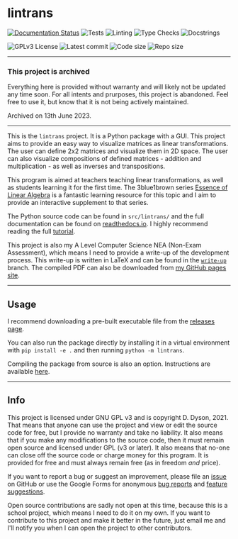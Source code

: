 # lintrans

[![Documentation Status](https://readthedocs.org/projects/lintrans/badge/?version=latest)](https://lintrans.readthedocs.io/en/latest/)
![Tests](https://github.com/DoctorDalek1963/lintrans/actions/workflows/tests.yaml/badge.svg)
![Linting](https://github.com/DoctorDalek1963/lintrans/actions/workflows/linting.yaml/badge.svg)
![Type Checks](https://github.com/DoctorDalek1963/lintrans/actions/workflows/type-checks.yaml/badge.svg)
![Docstrings](https://github.com/DoctorDalek1963/lintrans/actions/workflows/docstrings.yaml/badge.svg)

![GPLv3 License](https://img.shields.io/github/license/DoctorDalek1963/lintrans?style=flat-square)
![Latest commit](https://img.shields.io/github/last-commit/DoctorDalek1963/lintrans?style=flat-square)
![Code size](https://img.shields.io/github/languages/code-size/DoctorDalek1963/lintrans?style=flat-square)
![Repo size](https://img.shields.io/github/repo-size/DoctorDalek1963/lintrans?style=flat-square)

---

### This project is archived

Everything here is provided without warranty and will likely not be updated any time soon. For all intents and prurposes, this project is abandoned. Feel free to use it, but know that it is not being actively maintained.

Archived on 13th June 2023.

---

This is the `lintrans` project. It is a Python package with a GUI. This project aims to provide an
easy way to visualize matrices as linear transformations. The user can define 2x2 matrices and
visualize them in 2D space. The user can also visualize compositions of defined matrices - addition
and multiplication - as well as inverses and transpositions.

This program is aimed at teachers teaching linear transformations, as well as students learning it
for the first time. The 3blue1brown series [Essence of Linear
Algebra](https://www.youtube.com/watch?v=fNk_zzaMoSs&list=PLZHQObOWTQDPD3MizzM2xVFitgF8hE_ab) is a
fantastic learning resource for this topic and I aim to provide an interactive supplement to that
series.

The Python source code can be found in `src/lintrans/` and the full documentation can be found on
[readthedocs.io](https://lintrans.readthedocs.io/en/stable/). I highly recommend reading the full
[tutorial](https://lintrans.readthedocs.io/en/stable/tutorial/).

This project is also my A Level Computer Science NEA (Non-Exam Assessment), which means I need to
provide a write-up of the development process. This write-up is written in LaTeX and can be found
in the [`write-up`](https://github.com/DoctorDalek1963/lintrans/tree/write-up) branch. The compiled
PDF can also be downloaded from [my GitHub pages site](https://doctordalek1963.github.io/lintrans).

---

## Usage

I recommend downloading a pre-built executable file from the [releases
page](https://github.com/DoctorDalek1963/lintrans/releases/latest).

You can also run the package directly by installing it in a virtual environment with `pip install
-e .` and then running `python -m lintrans`.

Compiling the package from source is also an option. Instructions are available
[here](https://lintrans.readthedocs.io/en/stable/compilation/).

---

## Info

This project is licensed under GNU GPL v3 and is copyright D. Dyson, 2021. That means that anyone
can use the project and view or edit the source code for free, but I provide no warranty and take
no liability. It also means that if you make any modifications to the source code, then it must
remain open source and licensed under GPL (v3 or later). It also means that no-one can close off
the source code or charge money for this program. It is provided for free and must always remain
free (as in freedom *and* price).

If you want to report a bug or suggest an improvement, please file an
[issue](https://github.com/DoctorDalek1963/lintrans/issues/new/choose) on GitHub or use the Google
Forms for anonymous [bug reports](https://forms.gle/Q82cLTtgPLcV4xQD6) and [feature
suggestions](https://forms.gle/mVWbHiMBw9Zq5Ze37).

Open source contributions are sadly not open at this time, because this is a school project, which
means I need to do it on my own. If you want to contribute to this project and make it better in
the future, just email me and I'll notify you when I can open the project to other contributors.
